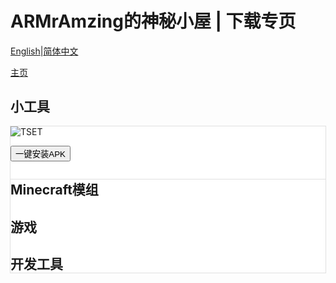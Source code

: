 <head>
<link rel="stylesheet" type="text/css" href="../font.css">
</head>
<style>
div
{
	background-color:#FFFFFF;
	outline:#E0E0E0 solid thin;
}
</style>

# ARMrAmzing的神秘小屋 | 下载专页

[English](https://armramzing.github.io/en-us/downloads)\|[简体中文](https://armramzing.github.io/downloads)

[主页](https://armramzing.github.io)

## 小工具

<div>
  <img src="https://armramzing.github.io/favicon.ico" alt="TSET">
  
  <button type="button" href="https://github.com/AmazingRabbit-Studio/EasyToInstall/releases/download/Release-7/EasyToInstall-1.2.1.rar">一键安装APK</button>
<div/>

## Minecraft模组

## 游戏

## 开发工具
